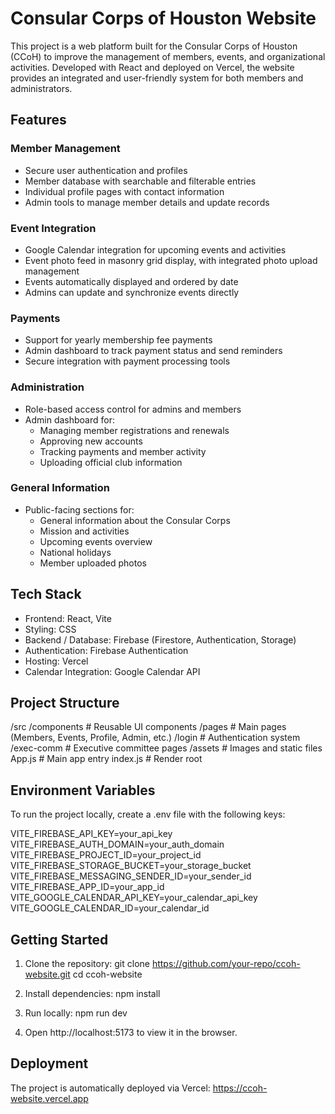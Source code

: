 # Consular Corps of Houston Website

This project is a web platform built for the Consular Corps of Houston (CCoH) to improve the management of members, events, and organizational activities. Developed with React and deployed on Vercel, the website provides an integrated and user-friendly system for both members and administrators.

## Features

### Member Management
- Secure user authentication and profiles
- Member database with searchable and filterable entries
- Individual profile pages with contact information
- Admin tools to manage member details and update records

### Event Integration
- Google Calendar integration for upcoming events and activities
- Event photo feed in masonry grid display, with integrated photo upload management
- Events automatically displayed and ordered by date
- Admins can update and synchronize events directly

### Payments
- Support for yearly membership fee payments
- Admin dashboard to track payment status and send reminders
- Secure integration with payment processing tools

### Administration
- Role-based access control for admins and members
- Admin dashboard for:
  - Managing member registrations and renewals
  - Approving new accounts
  - Tracking payments and member activity
  - Uploading official club information

### General Information
- Public-facing sections for:
  - General information about the Consular Corps
  - Mission and activities
  - Upcoming events overview
  - National holidays
  - Member uploaded photos

## Tech Stack

- Frontend: React, Vite
- Styling: CSS
- Backend / Database: Firebase (Firestore, Authentication, Storage)
- Authentication: Firebase Authentication
- Hosting: Vercel
- Calendar Integration: Google Calendar API

## Project Structure

/src
  /components      # Reusable UI components
  /pages           # Main pages (Members, Events, Profile, Admin, etc.)
  /login           # Authentication system
  /exec-comm       # Executive committee pages
  /assets          # Images and static files
  App.js           # Main app entry
  index.js         # Render root

## Environment Variables

To run the project locally, create a .env file with the following keys:

VITE_FIREBASE_API_KEY=your_api_key
VITE_FIREBASE_AUTH_DOMAIN=your_auth_domain
VITE_FIREBASE_PROJECT_ID=your_project_id
VITE_FIREBASE_STORAGE_BUCKET=your_storage_bucket
VITE_FIREBASE_MESSAGING_SENDER_ID=your_sender_id
VITE_FIREBASE_APP_ID=your_app_id
VITE_GOOGLE_CALENDAR_API_KEY=your_calendar_api_key
VITE_GOOGLE_CALENDAR_ID=your_calendar_id

## Getting Started

1. Clone the repository:
   git clone https://github.com/your-repo/ccoh-website.git
   cd ccoh-website

2. Install dependencies:
   npm install

3. Run locally:
   npm run dev

4. Open http://localhost:5173 to view it in the browser.

## Deployment

The project is automatically deployed via Vercel:
https://ccoh-website.vercel.app

